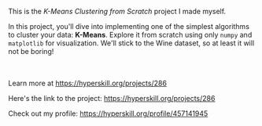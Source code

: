 This is the *K-Means Clustering from Scratch* project I made myself.


<p>In this project, you'll dive into implementing one of the simplest algorithms to cluster your data: <strong>K-Means</strong>. Explore it from scratch using only <code>numpy</code> and <code>matplotlib</code> for visualization. We'll stick to the Wine dataset, so at least it will not be boring!</p><br/><br/>Learn more at <a href="https://hyperskill.org/projects/286?utm_source=ide&utm_medium=ide&utm_campaign=ide&utm_content=project-card">https://hyperskill.org/projects/286</a>

Here's the link to the project: https://hyperskill.org/projects/286

Check out my profile: https://hyperskill.org/profile/457141945